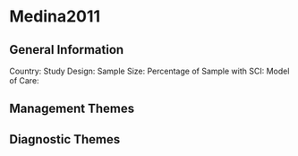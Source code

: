 # Medina2011

## General Information
Country: 
Study Design: 
Sample Size: 
Percentage of Sample with SCI:
Model of Care: 

## Management Themes


## Diagnostic Themes
